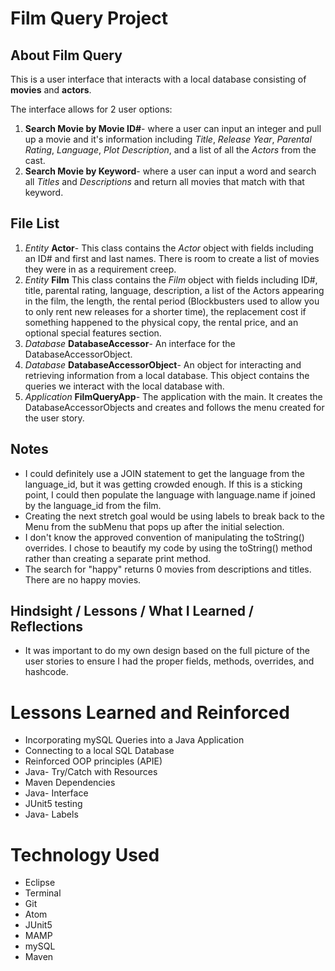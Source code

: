 # Film Query Project

## About Film Query
This is a user interface that interacts with a local database consisting of **movies** and **actors**.

The interface allows for 2 user options:
1. **Search Movie by Movie ID#**- where a user can input an integer and pull up a movie and
it's information including *Title*, *Release Year*, *Parental Rating*, *Language*,
*Plot Description*, and a list of all the *Actors* from the cast.
2. **Search Movie by Keyword**- where a user can input a word and search all *Titles* and
*Descriptions* and return all movies that match with that keyword.

## File List

1. *Entity* **Actor**- This class contains the *Actor* object with fields including an ID# and
first and last names. There is room to create a list of movies they were in as a requirement
creep.
2. *Entity* **Film** This class contains the *Film* object with fields including ID#, title,
parental rating, language, description, a list of the Actors appearing in the film, the length,
the rental period (Blockbusters used to allow you to only rent new releases for a shorter time),
the replacement cost if something happened to the physical copy, the rental price, and an
optional special features section.
3. *Database* **DatabaseAccessor**- An interface for the DatabaseAccessorObject.
4. *Database* **DatabaseAccessorObject**- An object for interacting and retrieving information
from a local database. This object contains the queries we interact with the local database with.
5. *Application* **FilmQueryApp**- The application with the main. It creates the
DatabaseAccessorObjects and creates and follows the menu created for the user story.

## Notes
- I could definitely use a JOIN statement to get the language from the language_id, but
it was getting crowded enough. If this is a sticking point, I could then populate the language
with language.name if joined by the language_id from the film.
- Creating the next stretch goal would be using labels to break back to the Menu from the subMenu
that pops up after the initial selection.
- I don't know the approved convention of manipulating the toString() overrides. I chose
to beautify my code by using the toString() method rather than creating a separate print method.
- The search for "happy" returns 0 movies from descriptions and titles. There are no happy movies.

## Hindsight / Lessons / What I Learned / Reflections
- It was important to do my own design based on the full picture of the user stories to ensure
I had the proper fields, methods, overrides, and hashcode.



# Lessons Learned and Reinforced
+ Incorporating mySQL Queries into a Java Application
+ Connecting to a local SQL Database
+ Reinforced OOP principles (APIE)
+ Java- Try/Catch with Resources
+ Maven Dependencies
+ Java- Interface
+ JUnit5 testing
+ Java- Labels


# Technology Used
* Eclipse
* Terminal
* Git
* Atom
* JUnit5
* MAMP
* mySQL
* Maven
